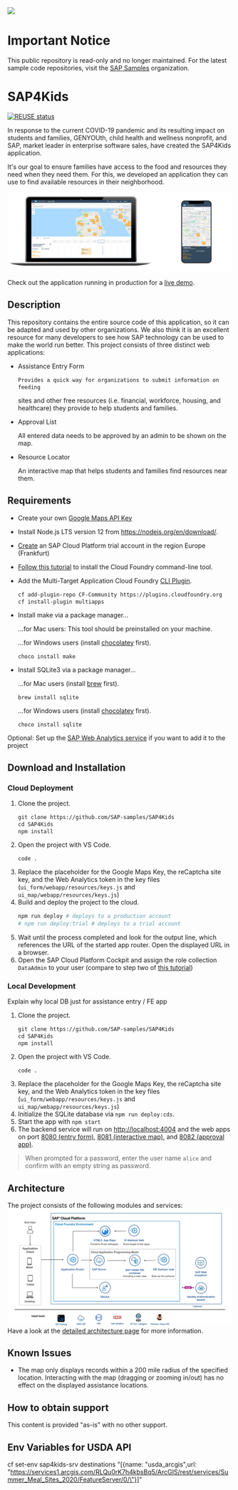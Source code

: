 ![](https://img.shields.io/badge/STATUS-NOT%20CURRENTLY%20MAINTAINED-red.svg?longCache=true&style=flat)

# Important Notice
This public repository is read-only and no longer maintained. For the latest sample code repositories, visit the [SAP Samples](https://github.com/SAP-samples) organization.

# SAP4Kids
[![REUSE status](https://api.reuse.software/badge/github.com/SAP-samples/SAP4Kids)](https://api.reuse.software/info/github.com/SAP-samples/SAP4Kids)

In response to the current COVID-19 pandemic and its resulting impact on students and families, GENYOUth, child health and wellness nonprofit, and SAP, market leader in enterprise software sales, have created the SAP4Kids application.

It's our goal to ensure families have access to the food and resources they need when they need them. For this, we developed an application they can use to find available resources in their neighborhood.

![Screenshots](docs/both-silhouettes.png)

Check out the application running in production for a [live demo](https://sap4kids-prod-sap4kids.cfapps.us10.hana.ondemand.com/).

## Description

This repository contains the entire source code of this application, so it can be adapted and used by other organizations. We also think it is an excellent resource for many developers to see how SAP technology can be used to make the world run better.
This project consists of three distinct web applications:

- Assistance Entry Form

      Provides a quick way for organizations to submit information on feeding

  sites and other free resources (i.e. financial, workforce, housing, and healthcare) they provide to help
  students and families.

- Approval List

  All entered data needs to be approved by an admin to be shown on the map.

- Resource Locator

  An interactive map that helps students and families find resources near them.

## Requirements

- Create your own [Google Maps API Key](https://developers.google.com/maps/documentation/javascript/get-api-key)
- Install Node.js LTS version 12 from <https://nodejs.org/en/download/>.
- [Create](https://developers.sap.com/tutorials/hcp-create-trial-account.html) an SAP Cloud Platform trial account in the region Europe (Frankfurt)
- [Follow this tutorial](https://developers.sap.com/tutorials/cp-cf-download-cli.html) to install the Cloud Foundry command-line tool.
- Add the Multi-Target Application Cloud Foundry [CLI Plugin](https://github.com/cloudfoundry-incubator/multiapps-cli-plugin).
  ```
  cf add-plugin-repo CF-Community https://plugins.cloudfoundry.org
  cf install-plugin multiapps
  ```
- Install make via a package manager...

  ...for Mac users: This tool should be preinstalled on your machine.

  ...for Windows users (install [chocolatey](https://chocolatey.org/install) first).

  ```
  choco install make
  ```

- Install SQLite3 via a package manager...

  ...for Mac users (install [brew](https://brew.sh/) first).

  ```
  brew install sqlite
  ```

  ...for Windows users (install [chocolatey](https://chocolatey.org/install) first).

  ```
  choco install sqlite
  ```

Optional: Set up the [SAP Web Analytics service](https://developers.sap.com/tutorials/cp-webanalytics-setup.html) if you want to add it to the project

## Download and Installation

### Cloud Deployment

1. Clone the project.
   ```
   git clone https://github.com/SAP-samples/SAP4Kids
   cd SAP4Kids
   npm install
   ```
2. Open the project with VS Code.
   ```
   code .
   ```
3. Replace the placeholder for the Google Maps Key, the reCaptcha site key, and the Web Analytics token in the key files (`ui_form/webapp/resources/keys.js` and `ui_map/webapp/resources/keys.js`)
4. Build and deploy the project to the cloud.
   ```bash
   npm run deploy # deploys to a production account
   # npm run deploy:trial # deploys to a trial account
   ```
5. Wait until the process completed and look for the output line, which references the URL of the started app router. Open the displayed URL in a browser.
6. Open the SAP Cloud Platform Cockpit and assign the role collection `DataAdmin` to your user (compare to step two of [this tutorial](https://developers.sap.com/tutorials/cp-cf-processvisibility-setup-assignroles.html))

### Local Development

Explain why local DB just for assistance entry / FE app

1. Clone the project.
   ```
   git clone https://github.com/SAP-samples/SAP4Kids
   cd SAP4Kids
   npm install
   ```
2. Open the project with VS Code.
   ```
   code .
   ```
3. Replace the placeholder for the Google Maps Key, the reCaptcha site key, and the Web Analytics token in the key files (`ui_form/webapp/resources/keys.js` and `ui_map/webapp/resources/keys.js`)
4. Initialize the SQLite database via `npm run deploy:cds`.
5. Start the app with `npm start`
6. The backend service will run on <http://localhost:4004> and the web apps on port [8080 (entry form)](http://localhost:8080/index.html), [8081 (interactive map)](http://localhost:8081/index.html), and [8082 (approval app)](http://localhost:8082/index.html).

> When prompted for a password, enter the user name `alice` and confirm with an empty string as password.

## Architecture

The project consists of the following modules and services:
![Diagram](docs/scp_architecture.png)
Have a look at the [detailed architecture page](./docs/architecture.md) for more information.

## Known Issues

- The map only displays records within a 200 mile radius of the specified location. Interacting with the map (dragging or zooming in/out) has no effect on the displayed assistance locations.

## How to obtain support

This content is provided "as-is" with no other support.

## Env Variables for USDA API
cf set-env sap4kids-srv destinations "[{name: \"usda_arcgis\",url: \"https://services1.arcgis.com/RLQu0rK7h4kbsBq5/ArcGIS/rest/services/Summer_Meal_Sites_2020/FeatureServer/0/\"}]"
